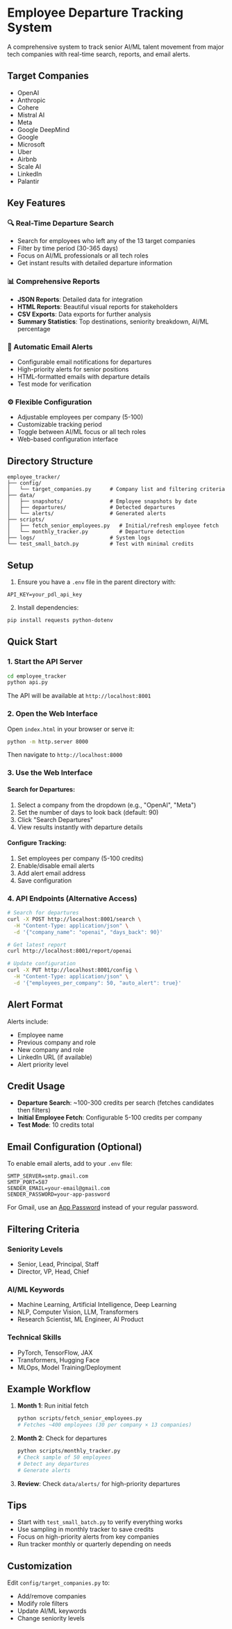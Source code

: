 # Employee Departure Tracking System

A comprehensive system to track senior AI/ML talent movement from major tech companies with real-time search, reports, and email alerts.

## Target Companies

- OpenAI
- Anthropic  
- Cohere
- Mistral AI
- Meta
- Google DeepMind
- Google
- Microsoft
- Uber
- Airbnb
- Scale AI
- LinkedIn
- Palantir

## Key Features

### 🔍 Real-Time Departure Search
- Search for employees who left any of the 13 target companies
- Filter by time period (30-365 days)
- Focus on AI/ML professionals or all tech roles
- Get instant results with detailed departure information

### 📊 Comprehensive Reports
- **JSON Reports**: Detailed data for integration
- **HTML Reports**: Beautiful visual reports for stakeholders  
- **CSV Exports**: Data exports for further analysis
- **Summary Statistics**: Top destinations, seniority breakdown, AI/ML percentage

### 📧 Automatic Email Alerts
- Configurable email notifications for departures
- High-priority alerts for senior positions
- HTML-formatted emails with departure details
- Test mode for verification

### ⚙️ Flexible Configuration
- Adjustable employees per company (5-100)
- Customizable tracking period
- Toggle between AI/ML focus or all tech roles
- Web-based configuration interface

## Directory Structure

```
employee_tracker/
├── config/
│   └── target_companies.py      # Company list and filtering criteria
├── data/
│   ├── snapshots/               # Employee snapshots by date
│   ├── departures/              # Detected departures
│   └── alerts/                  # Generated alerts
├── scripts/
│   ├── fetch_senior_employees.py   # Initial/refresh employee fetch
│   └── monthly_tracker.py          # Departure detection
├── logs/                        # System logs
└── test_small_batch.py          # Test with minimal credits
```

## Setup

1. Ensure you have a `.env` file in the parent directory with:
```
API_KEY=your_pdl_api_key
```

2. Install dependencies:
```bash
pip install requests python-dotenv
```

## Quick Start

### 1. Start the API Server

```bash
cd employee_tracker
python api.py
```

The API will be available at `http://localhost:8001`

### 2. Open the Web Interface

Open `index.html` in your browser or serve it:
```bash
python -m http.server 8000
```

Then navigate to `http://localhost:8000`

### 3. Use the Web Interface

#### Search for Departures:
1. Select a company from the dropdown (e.g., "OpenAI", "Meta")
2. Set the number of days to look back (default: 90)
3. Click "Search Departures"
4. View results instantly with departure details

#### Configure Tracking:
1. Set employees per company (5-100 credits)
2. Enable/disable email alerts
3. Add alert email address
4. Save configuration

### 4. API Endpoints (Alternative Access)

```bash
# Search for departures
curl -X POST http://localhost:8001/search \
  -H "Content-Type: application/json" \
  -d '{"company_name": "openai", "days_back": 90}'

# Get latest report
curl http://localhost:8001/report/openai

# Update configuration
curl -X PUT http://localhost:8001/config \
  -H "Content-Type: application/json" \
  -d '{"employees_per_company": 50, "auto_alert": true}'
```

## Alert Format

Alerts include:
- Employee name
- Previous company and role
- New company and role
- LinkedIn URL (if available)
- Alert priority level

## Credit Usage

- **Departure Search**: ~100-300 credits per search (fetches candidates then filters)
- **Initial Employee Fetch**: Configurable 5-100 credits per company
- **Test Mode**: 10 credits total

## Email Configuration (Optional)

To enable email alerts, add to your `.env` file:
```
SMTP_SERVER=smtp.gmail.com
SMTP_PORT=587
SENDER_EMAIL=your-email@gmail.com
SENDER_PASSWORD=your-app-password
```

For Gmail, use an [App Password](https://support.google.com/accounts/answer/185833) instead of your regular password.

## Filtering Criteria

### Seniority Levels
- Senior, Lead, Principal, Staff
- Director, VP, Head, Chief

### AI/ML Keywords
- Machine Learning, Artificial Intelligence, Deep Learning
- NLP, Computer Vision, LLM, Transformers
- Research Scientist, ML Engineer, AI Product

### Technical Skills
- PyTorch, TensorFlow, JAX
- Transformers, Hugging Face
- MLOps, Model Training/Deployment

## Example Workflow

1. **Month 1**: Run initial fetch
   ```bash
   python scripts/fetch_senior_employees.py
   # Fetches ~400 employees (30 per company × 13 companies)
   ```

2. **Month 2**: Check for departures
   ```bash
   python scripts/monthly_tracker.py
   # Check sample of 50 employees
   # Detect any departures
   # Generate alerts
   ```

3. **Review**: Check `data/alerts/` for high-priority departures

## Tips

- Start with `test_small_batch.py` to verify everything works
- Use sampling in monthly tracker to save credits
- Focus on high-priority alerts from key companies
- Run tracker monthly or quarterly depending on needs

## Customization

Edit `config/target_companies.py` to:
- Add/remove companies
- Modify role filters
- Update AI/ML keywords
- Change seniority levels